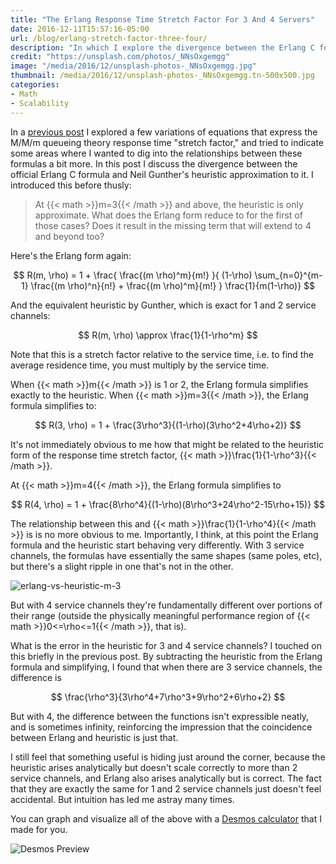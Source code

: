 ```yaml
---
title: "The Erlang Response Time Stretch Factor For 3 And 4 Servers"
date: 2016-12-11T15:57:16-05:00
url: /blog/erlang-stretch-factor-three-four/
description: "In which I explore the divergence between the Erlang C formula and Gunther's heuristic approximation."
credit: "https://unsplash.com/photos/_NNsOxgemgg"
image: "/media/2016/12/unsplash-photos-_NNsOxgemgg.jpg"
thumbnail: /media/2016/12/unsplash-photos-_NNsOxgemgg.tn-500x500.jpg
categories:
- Math
- Scalability
---
```


In a [previous post](/blog/response-time-stretch-factor/) I explored a few
variations of equations that express the M/M/m queueing theory response time
"stretch factor," and tried to indicate some areas where I wanted to dig into
the relationships between these formulas a bit more. In this post I discuss the
divergence between the official Erlang C formula and Neil Gunther's heuristic
approximation to it. I introduced this before thusly:

> At {{< math >}}m=3{{< /math >}} and above, the heuristic is only approximate. What does the Erlang
> form reduce to for the first of those cases? Does it result in the missing term
> that will extend to 4 and beyond too?

<!--more-->

Here's the Erlang form again:

$$
R(m, \rho) = 1 + \frac{ \frac{(m \rho)^m}{m!} }{ (1-\rho) \sum_{n=0}^{m-1} \frac{(m \rho)^n}{n!} + \frac{(m \rho)^m}{m!} } \frac{1}{m(1-\rho)}
$$

And the equivalent heuristic by Gunther, which is exact for 1 and 2 service
channels:

$$
R(m, \rho) \approx \frac{1}{1-\rho^m}
$$

Note that this is a stretch factor relative to the service time, i.e. to find
the average residence time, you must multiply by the service time.

When {{< math >}}m{{< /math >}} is 1 or 2, the Erlang formula simplifies exactly to the heuristic.
When {{< math >}}m=3{{< /math >}}, the Erlang formula simplifies to:

$$
R(3, \rho) = 1 + \frac{3\rho^3}{(1-\rho)(3\rho^2+4\rho+2)}
$$

It's not immediately obvious to me how that might be related to the heuristic
form of the response time stretch factor, {{< math >}}\frac{1}{1-\rho^3}{{< /math >}}.

At {{< math >}}m=4{{< /math >}}, the Erlang formula simplifies to

$$
R(4, \rho) = 1 + \frac{8\rho^4}{(1-\rho)(8\rho^3+24\rho^2-15\rho+15)}
$$

The relationship between this and {{< math >}}\frac{1}{1-\rho^4}{{< /math >}} is is no more
obvious to me. Importantly, I think, at this point the Erlang formula and the
heuristic start behaving very differently. With 3 service channels, the formulas
have essentially the same shapes (same poles, etc), but there's a slight ripple
in one that's not in the other.

![erlang-vs-heuristic-m-3](/media/2016/12/erlang-vs-heuristic-m-3.png)

But with 4 service channels they're
fundamentally different over portions of their range (outside the physically
meaningful performance region of {{< math >}}0<=\rho<=1{{< /math >}}, that is).

What is the error in the heuristic for 3 and 4 service channels? I touched on
this briefly in the previous post. By subtracting the heuristic from the
Erlang formula and simplifying, I found that when there are 3 service channels,
the difference is

$$
\frac{\rho^3}{3\rho^4+7\rho^3+9\rho^2+6\rho+2}
$$

But with 4, the difference between the functions isn't expressible neatly, and
is sometimes infinity, reinforcing the impression that the coincidence between
Erlang and heuristic is just that.

I still feel that something useful is hiding just around the corner, because the
heuristic arises analytically but doesn't scale correctly to more than 2 service
channels, and Erlang also arises analytically but is correct. The fact that they
are exactly the same for 1 and 2 service channels just doesn't feel accidental.
But intuition has led me astray many times.

You can graph and visualize all of the above with a [Desmos
calculator](https://www.desmos.com/calculator/kujkbhauam) that I made for you.

![Desmos Preview](/media/2016/12/desmos-preview.png)

